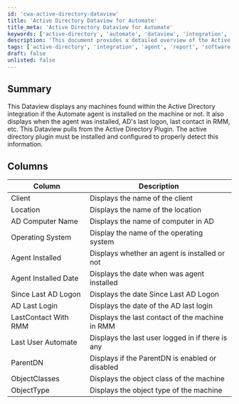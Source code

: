 ```yaml
---
id: 'cwa-active-directory-dataview'
title: 'Active Directory Dataview for Automate'
title_meta: 'Active Directory Dataview for Automate'
keywords: ['active-directory', 'automate', 'dataview', 'integration', 'agent']
description: 'This document provides a detailed overview of the Active Directory Dataview for Automate, including the columns displayed and the information retrieved from the Active Directory Plugin. It covers machine detection based on agent installation, last logon details, and more.'
tags: ['active-directory', 'integration', 'agent', 'report', 'software']
draft: false
unlisted: false
---
```

## Summary

This Dataview displays any machines found within the Active Directory integration if the Automate agent is installed on the machine or not. It also displays when the agent was installed, AD's last logon, last contact in RMM, etc. This Dataview pulls from the Active Directory Plugin. The active directory plugin must be installed and configured to properly detect this information.

## Columns

| Column                   | Description                                         |
|--------------------------|-----------------------------------------------------|
| Client                   | Displays the name of the client                     |
| Location                 | Displays the name of the location                   |
| AD Computer Name         | Displays the name of computer in AD                 |
| Operating System         | Display the name of the operating system            |
| Agent Installed          | Displays whether an agent is installed or not       |
| Agent Installed Date     | Displays the date when was agent installed          |
| Since Last AD Logon     | Displays the date Since Last AD Logon               |
| AD Last Login            | Displays the date of the AD last login              |
| LastContact With RMM     | Displays the last contact of the machine in RMM     |
| Last User Automate       | Displays the last user logged in if there is any    |
| ParentDN                | Displays if the ParentDN is enabled or disabled     |
| ObjectClasses            | Displays the object class of the machine            |
| ObjectType               | Displays the object type of the machine             |

